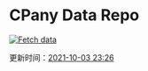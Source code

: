 # CPany Data Repo

[![Fetch data](https://github.com/yjl9903/CPany/actions/workflows/fetch.yml/badge.svg)](https://github.com/yjl9903/CPany/actions/workflows/fetch.yml)

<!-- START_SECTION: update_time -->
更新时间：[2021-10-03 23:26](https://www.timeanddate.com/worldclock/fixedtime.html?msg=Fetch+data&iso=20211003T232623&p1=237)
<!-- END_SECTION: update_time -->
